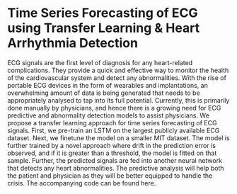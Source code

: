 # Time Series Forecasting of ECG using Transfer Learning & Heart Arrhythmia Detection
ECG signals are the first level of diagnosis for any heart-related complications. They provide a quick and effective way to monitor the health of the cardiovascular system and detect any abnormalities. With the rise of portable ECG devices in the form of wearables and implantations, an overwhelming amount of data is being generated that needs to be appropriately analysed to tap into its full potential. Currently, this is primarily done manually by physicians, and hence there is a growing need for ECG predictive and abnormality detection models to assist physicians. We propose a transfer learning approach for time series forecasting of ECG signals. First, we pre-train an LSTM on the largest publicly available ECG dataset. Next, we finetune the model on a smaller MIT dataset. The model is further trained by a novel approach where drift in the prediction error is observed, and if it is greater than a threshold, the model is fitted on that sample. Further, the predicted signals are fed into another neural network that detects any heart abnormalities. The predictive analysis will help both the patient and physician as they will be better equipped to handle the crisis. The accompanying code can be found here.
